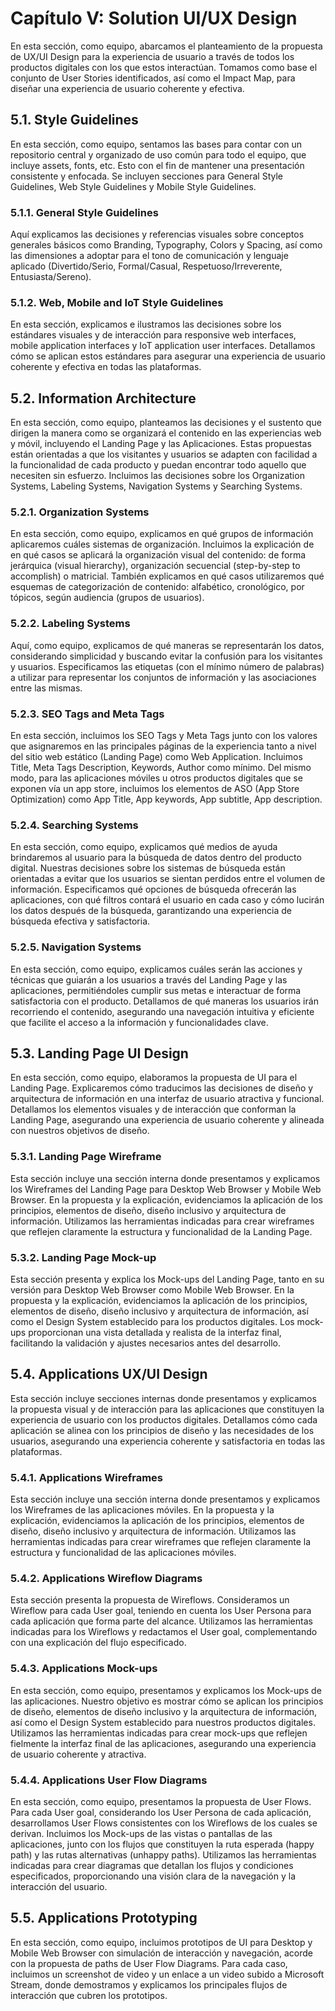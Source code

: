 # Capítulo V: Solution UI/UX Design

En esta sección, como equipo, abarcamos el planteamiento de la propuesta de UX/UI Design para la experiencia de usuario a través de todos los productos digitales con los que estos interactúan. Tomamos como base el conjunto de User Stories identificados, así como el Impact Map, para diseñar una experiencia de usuario coherente y efectiva.

## 5.1. Style Guidelines

En esta sección, como equipo, sentamos las bases para contar con un repositorio central y organizado de uso común para todo el equipo, que incluye assets, fonts, etc. Esto con el fin de mantener una presentación consistente y enfocada. Se incluyen secciones para General Style Guidelines, Web Style Guidelines y Mobile Style Guidelines.

### 5.1.1. General Style Guidelines

Aquí explicamos las decisiones y referencias visuales sobre conceptos generales básicos como Branding, Typography, Colors y Spacing, así como las dimensiones a adoptar para el tono de comunicación y lenguaje aplicado (Divertido/Serio, Formal/Casual, Respetuoso/Irreverente, Entusiasta/Sereno).


### 5.1.2. Web, Mobile and IoT Style Guidelines

En esta sección, explicamos e ilustramos las decisiones sobre los estándares visuales y de interacción para responsive web interfaces, mobile application interfaces y IoT application user interfaces. Detallamos cómo se aplican estos estándares para asegurar una experiencia de usuario coherente y efectiva en todas las plataformas.

## 5.2. Information Architecture

En esta sección, como equipo, planteamos las decisiones y el sustento que dirigen la manera como se organizará el contenido en las experiencias web y móvil, incluyendo el Landing Page y las Aplicaciones. Estas propuestas están orientadas a que los visitantes y usuarios se adapten con facilidad a la funcionalidad de cada producto y puedan encontrar todo aquello que necesiten sin esfuerzo. Incluimos las decisiones sobre los Organization Systems, Labeling Systems, Navigation Systems y Searching Systems.

### 5.2.1. Organization Systems

En esta sección, como equipo, explicamos en qué grupos de información aplicaremos cuáles sistemas de organización. Incluimos la explicación de en qué casos se aplicará la organización visual del contenido: de forma jerárquica (visual hierarchy), organización secuencial (step-by-step to accomplish) o matricial. También explicamos en qué casos utilizaremos qué esquemas de categorización de contenido: alfabético, cronológico, por tópicos, según audiencia (grupos de usuarios).

### 5.2.2. Labeling Systems

Aquí, como equipo, explicamos de qué maneras se representarán los datos, considerando simplicidad y buscando evitar la confusión para los visitantes y usuarios. Especificamos las etiquetas (con el mínimo número de palabras) a utilizar para representar los conjuntos de información y las asociaciones entre las mismas.

### 5.2.3. SEO Tags and Meta Tags

En esta sección, incluimos los SEO Tags y Meta Tags junto con los valores que asignaremos en las principales páginas de la experiencia tanto a nivel del sitio web estático (Landing Page) como Web Application. Incluimos Title, Meta Tags Description, Keywords, Author como mínimo. Del mismo modo, para las aplicaciones móviles u otros productos digitales que se exponen vía un app store, incluimos los elementos de ASO (App Store Optimization) como App Title, App keywords, App subtitle, App description.

### 5.2.4. Searching Systems

En esta sección, como equipo, explicamos qué medios de ayuda brindaremos al usuario para la búsqueda de datos dentro del producto digital. Nuestras decisiones sobre los sistemas de búsqueda están orientadas a evitar que los usuarios se sientan perdidos entre el volumen de información. Especificamos qué opciones de búsqueda ofrecerán las aplicaciones, con qué filtros contará el usuario en cada caso y cómo lucirán los datos después de la búsqueda, garantizando una experiencia de búsqueda efectiva y satisfactoria.

### 5.2.5. Navigation Systems

En esta sección, como equipo, explicamos cuáles serán las acciones y técnicas que guiarán a los usuarios a través del Landing Page y las aplicaciones, permitiéndoles cumplir sus metas e interactuar de forma satisfactoria con el producto. Detallamos de qué maneras los usuarios irán recorriendo el contenido, asegurando una navegación intuitiva y eficiente que facilite el acceso a la información y funcionalidades clave.

## 5.3. Landing Page UI Design

En esta sección, como equipo, elaboramos la propuesta de UI para el Landing Page. Explicaremos cómo traducimos las decisiones de diseño y arquitectura de información en una interfaz de usuario atractiva y funcional. Detallamos los elementos visuales y de interacción que conforman la Landing Page, asegurando una experiencia de usuario coherente y alineada con nuestros objetivos de diseño.

### 5.3.1. Landing Page Wireframe

Esta sección incluye una sección interna donde presentamos y explicamos los Wireframes del Landing Page para Desktop Web Browser y Mobile Web Browser. En la propuesta y la explicación, evidenciamos la aplicación de los principios, elementos de diseño, diseño inclusivo y arquitectura de información. Utilizamos las herramientas indicadas para crear wireframes que reflejen claramente la estructura y funcionalidad de la Landing Page.

### 5.3.2. Landing Page Mock-up

Esta sección presenta y explica los Mock-ups del Landing Page, tanto en su versión para Desktop Web Browser como Mobile Web Browser. En la propuesta y la explicación, evidenciamos la aplicación de los principios, elementos de diseño, diseño inclusivo y arquitectura de información, así como el Design System establecido para los productos digitales. Los mock-ups proporcionan una vista detallada y realista de la interfaz final, facilitando la validación y ajustes necesarios antes del desarrollo.

## 5.4. Applications UX/UI Design

Esta sección incluye secciones internas donde presentamos y explicamos la propuesta visual y de interacción para las aplicaciones que constituyen la experiencia de usuario con los productos digitales. Detallamos cómo cada aplicación se alinea con los principios de diseño y las necesidades de los usuarios, asegurando una experiencia coherente y satisfactoria en todas las plataformas.

### 5.4.1. Applications Wireframes

Esta sección incluye una sección interna donde presentamos y explicamos los Wireframes de las aplicaciones móviles. En la propuesta y la explicación, evidenciamos la aplicación de los principios, elementos de diseño, diseño inclusivo y arquitectura de información. Utilizamos las herramientas indicadas para crear wireframes que reflejen claramente la estructura y funcionalidad de las aplicaciones móviles.

### 5.4.2. Applications Wireflow Diagrams

Esta sección presenta la propuesta de Wireflows. Consideramos un Wireflow para cada User goal, teniendo en cuenta los User Persona para cada aplicación que forma parte del alcance. Utilizamos las herramientas indicadas para los Wireflows y redactamos el User goal, complementando con una explicación del flujo especificado.

### 5.4.3. Applications Mock-ups

En esta sección, como equipo, presentamos y explicamos los Mock-ups de las aplicaciones. Nuestro objetivo es mostrar cómo se aplican los principios de diseño, elementos de diseño inclusivo y la arquitectura de información, así como el Design System establecido para nuestros productos digitales. Utilizamos las herramientas indicadas para crear mock-ups que reflejen fielmente la interfaz final de las aplicaciones, asegurando una experiencia de usuario coherente y atractiva.

### 5.4.4. Applications User Flow Diagrams

En esta sección, como equipo, presentamos la propuesta de User Flows. Para cada User goal, considerando los User Persona de cada aplicación, desarrollamos User Flows consistentes con los Wireflows de los cuales se derivan. Incluimos los Mock-ups de las vistas o pantallas de las aplicaciones, junto con los flujos que constituyen la ruta esperada (happy path) y las rutas alternativas (unhappy paths). Utilizamos las herramientas indicadas para crear diagramas que detallan los flujos y condiciones especificados, proporcionando una visión clara de la navegación y la interacción del usuario.

## 5.5. Applications Prototyping

En esta sección, como equipo, incluimos prototipos de UI para Desktop y Mobile Web Browser con simulación de interacción y navegación, acorde con la propuesta de paths de User Flow Diagrams. Para cada caso, incluimos un screenshot de video y un enlace a un video subido a Microsoft Stream, donde demostramos y explicamos los principales flujos de interacción que cubren los prototipos.

